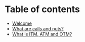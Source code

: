 # Table of contents

* [Welcome](README.md)
* [What are calls and puts?](what-are-calls-and-puts.md)
* [What is ITM, ATM and OTM?](what-is-itm-atm-and-otm.md)

